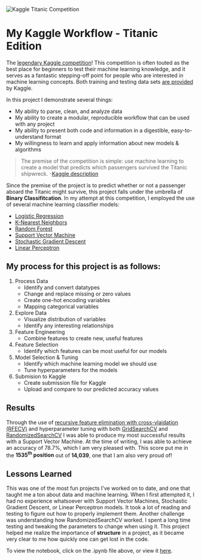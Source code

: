 ![Kaggle Titanic Competition](https://cdn.activestate.com/wp-content/uploads/2021/05/kaggle-titanic-challenge.jpg)

# My Kaggle Workflow - Titanic Edition

The [legendary Kaggle competition](https://www.kaggle.com/c/titanic)! This competition is often touted as the best place for beginners to test their machine learning knowledge, and it serves as a fantastic stepping-off point for people who are interested in machine learning concepts. Both training and testing data sets [are provided](https://www.kaggle.com/c/titanic/data) by Kaggle.

In this project I demonstrate several things:
  * My ability to parse, clean, and analyze data
  * My ability to create a modular, reproducible workflow that can be used with any project
  * My ability to present both code and information in a digestible, easy-to-understand format
  * My willingness to learn and apply information about new models & algorithms

> The premise of the competition is simple: use machine learning to create a model that predicts which passengers survived the Titanic shipwreck. -[Kaggle description](https://www.kaggle.com/c/titanic/overview/description)

Since the premise of the project is to predict whether or not a passenger aboard the Titanic might survive, this project falls under the umbrella of **Binary Classifitcation**. In my attempt at this competition, I employed the use of several machine learning classifier models:
  * [Logistic Regression](https://en.wikipedia.org/wiki/Logistic_regression)
  * [K-Nearest Neighbors](https://en.wikipedia.org/wiki/K-nearest_neighbors_algorithm)
  * [Random Forest](https://en.wikipedia.org/wiki/Random_forest)
  * [Support Vector Machine](https://en.wikipedia.org/wiki/Support-vector_machine)
  * [Stochastic Gradient Descent](https://en.wikipedia.org/wiki/Stochastic_gradient_descent)
  * [Linear Perceptron](https://en.wikipedia.org/wiki/Perceptron)

## My process for this project is as follows:
1. Process Data 
    - Identify and convert datatypes
    - Change and replace missing or zero values
    - Create one-hot encoding variables
    - Mapping categorical variables
2. Explore Data
    - Visualize distribution of variables
    - Identify any interesting relationships
3. Feature Engineering
    - Combine features to create new, useful features
4. Feature Selection
    - Identify which features can be most useful for our models
5. Model Selection & Tuning
    - Identify which machine learning model we should use
    - Tune hyperparameters for the models
6. Submision to Kaggle
    - Create submission file for Kaggle
    - Upload and compare to our predicted accuracy values

## Results
Through the use of [recursive feature elimination with cross-vlaidation (RFECV)](https://scikit-learn.org/stable/modules/generated/sklearn.feature_selection.RFECV.html) and hyperparameter tuning with both [GridSearchCV](https://scikit-learn.org/stable/modules/generated/sklearn.model_selection.GridSearchCV.html) and [RandomizedSearchCV](https://scikit-learn.org/stable/modules/generated/sklearn.model_selection.RandomizedSearchCV.html) I was able to produce my most successful results with a Support Vector Machine. At the time of writing, I was able to achieve an accuracy of 78.7%, which I am very pleased with. This score put me in the **1535<sup>th</sup> position** out of **14,039**, one that I am also very proud of!

## Lessons Learned
This was one of the most fun projects I've worked on to date, and one that taught me a ton about data and machine learning. When I first attempted it, I had no experience whatsoever with Support Vector Machines, Stochastic Gradient Descent, or Linear Perceptron models. It took a lot of reading and testing to figure out how to properly implement them. Another challenge was understanding how RandomizedSearchCV worked. I spent a long time testing and tweaking the parameters to change when using it. This project helped me realize the importance of **structure** in a project, as it became very clear to me how quickly one can get lost in the code.

To view the notebook, click on the .ipynb file above, or view it [here](https://nbviewer.org/github/noah-kg/kaggle-titanic-workflow/blob/main/TitanicWorkflow.ipynb).
